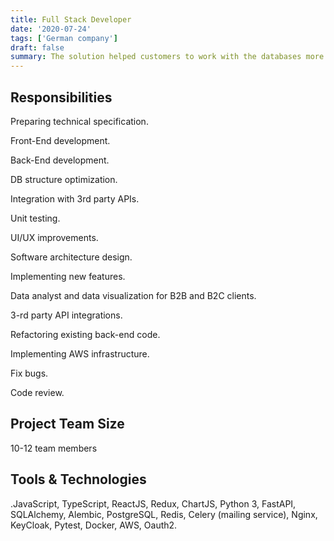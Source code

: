 ```yaml
---
title: Full Stack Developer
date: '2020-07-24'
tags: ['German company']
draft: false
summary: The solution helped customers to work with the databases more effectively, big data processing, and analysis. The main target of this project – is help to find potential customers for the business via analyzing data and finding close-way sellers.
---
```


## Responsibilities

Preparing technical specification.

Front-End development.

Back-End development.

DB structure optimization.

Integration with 3rd party APIs.

Unit testing.

UI/UX improvements.

Software architecture design.

Implementing new features.

Data analyst and data visualization for B2B and B2C clients.

3-rd party API integrations.

Refactoring existing back-end code.

Implementing AWS infrastructure.

Fix bugs.

Code review.

## Project Team Size

10-12 team members

## Tools & Technologies
.JavaScript, TypeScript, ReactJS, Redux, ChartJS, Python 3, FastAPI, SQLAlchemy, Alembic, PostgreSQL, Redis, Celery (mailing service), Nginx, KeyCloak, Pytest, Docker, AWS, Oauth2.